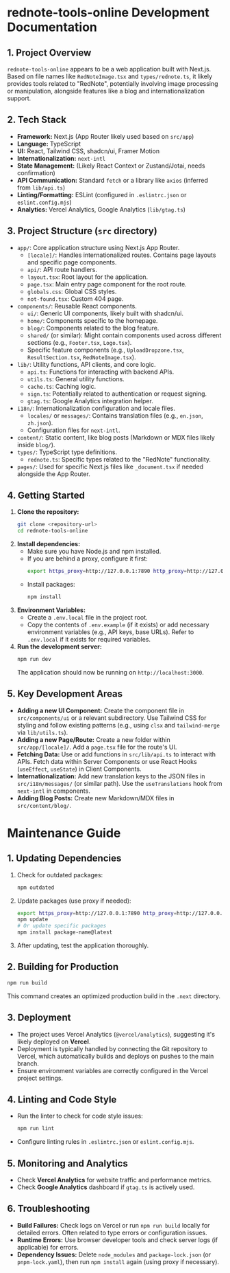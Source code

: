 # rednote-tools-online Development Documentation

## 1. Project Overview

`rednote-tools-online` appears to be a web application built with Next.js. Based on file names like `RedNoteImage.tsx` and `types/rednote.ts`, it likely provides tools related to "RedNote", potentially involving image processing or manipulation, alongside features like a blog and internationalization support.

## 2. Tech Stack

*   **Framework:** Next.js (App Router likely used based on `src/app`)
*   **Language:** TypeScript
*   **UI:** React, Tailwind CSS, shadcn/ui, Framer Motion
*   **Internationalization:** `next-intl`
*   **State Management:** (Likely React Context or Zustand/Jotai, needs confirmation)
*   **API Communication:** Standard `fetch` or a library like `axios` (inferred from `lib/api.ts`)
*   **Linting/Formatting:** ESLint (configured in `.eslintrc.json` or `eslint.config.mjs`)
*   **Analytics:** Vercel Analytics, Google Analytics (`lib/gtag.ts`)

## 3. Project Structure (`src` directory)

*   `app/`: Core application structure using Next.js App Router.
    *   `[locale]/`: Handles internationalized routes. Contains page layouts and specific page components.
    *   `api/`: API route handlers.
    *   `layout.tsx`: Root layout for the application.
    *   `page.tsx`: Main entry page component for the root route.
    *   `globals.css`: Global CSS styles.
    *   `not-found.tsx`: Custom 404 page.
*   `components/`: Reusable React components.
    *   `ui/`: Generic UI components, likely built with shadcn/ui.
    *   `home/`: Components specific to the homepage.
    *   `blog/`: Components related to the blog feature.
    *   `shared/` (or similar): Might contain components used across different sections (e.g., `Footer.tsx`, `Logo.tsx`).
    *   Specific feature components (e.g., `UploadDropzone.tsx`, `ResultSection.tsx`, `RedNoteImage.tsx`).
*   `lib/`: Utility functions, API clients, and core logic.
    *   `api.ts`: Functions for interacting with backend APIs.
    *   `utils.ts`: General utility functions.
    *   `cache.ts`: Caching logic.
    *   `sign.ts`: Potentially related to authentication or request signing.
    *   `gtag.ts`: Google Analytics integration helper.
*   `i18n/`: Internationalization configuration and locale files.
    *   `locales/` or `messages/`: Contains translation files (e.g., `en.json`, `zh.json`).
    *   Configuration files for `next-intl`.
*   `content/`: Static content, like blog posts (Markdown or MDX files likely inside `blog/`).
*   `types/`: TypeScript type definitions.
    *   `rednote.ts`: Specific types related to the "RedNote" functionality.
*   `pages/`: Used for specific Next.js files like `_document.tsx` if needed alongside the App Router.

## 4. Getting Started

1.  **Clone the repository:**
    ```bash
    git clone <repository-url>
    cd rednote-tools-online
    ```
2.  **Install dependencies:**
    *   Make sure you have Node.js and npm installed.
    *   If you are behind a proxy, configure it first:
        ```bash
        export https_proxy=http://127.0.0.1:7890 http_proxy=http://127.0.0.1:7890 all_proxy=socks5://127.0.0.1:7890
        ```
    *   Install packages:
        ```bash
        npm install
        ```
3.  **Environment Variables:**
    *   Create a `.env.local` file in the project root.
    *   Copy the contents of `.env.example` (if it exists) or add necessary environment variables (e.g., API keys, base URLs). Refer to `.env.local` if it exists for required variables.
4.  **Run the development server:**
    ```bash
    npm run dev
    ```
    The application should now be running on `http://localhost:3000`.

## 5. Key Development Areas

*   **Adding a new UI Component:** Create the component file in `src/components/ui` or a relevant subdirectory. Use Tailwind CSS for styling and follow existing patterns (e.g., using `clsx` and `tailwind-merge` via `lib/utils.ts`).
*   **Adding a new Page/Route:** Create a new folder within `src/app/[locale]/`. Add a `page.tsx` file for the route's UI.
*   **Fetching Data:** Use or add functions in `src/lib/api.ts` to interact with APIs. Fetch data within Server Components or use React Hooks (`useEffect`, `useState`) in Client Components.
*   **Internationalization:** Add new translation keys to the JSON files in `src/i18n/messages/` (or similar path). Use the `useTranslations` hook from `next-intl` in components.
*   **Adding Blog Posts:** Create new Markdown/MDX files in `src/content/blog/`.

# Maintenance Guide

## 1. Updating Dependencies

1.  Check for outdated packages:
    ```bash
    npm outdated
    ```
2.  Update packages (use proxy if needed):
    ```bash
    export https_proxy=http://127.0.0.1:7890 http_proxy=http://127.0.0.1:7890 all_proxy=socks5://127.0.0.1:7890 # If needed
    npm update
    # Or update specific packages
    npm install package-name@latest
    ```
3.  After updating, test the application thoroughly.

## 2. Building for Production

```bash
npm run build
```
This command creates an optimized production build in the `.next` directory.

## 3. Deployment

*   The project uses Vercel Analytics (`@vercel/analytics`), suggesting it's likely deployed on **Vercel**.
*   Deployment is typically handled by connecting the Git repository to Vercel, which automatically builds and deploys on pushes to the main branch.
*   Ensure environment variables are correctly configured in the Vercel project settings.

## 4. Linting and Code Style

*   Run the linter to check for code style issues:
    ```bash
    npm run lint
    ```
*   Configure linting rules in `.eslintrc.json` or `eslint.config.mjs`.

## 5. Monitoring and Analytics

*   Check **Vercel Analytics** for website traffic and performance metrics.
*   Check **Google Analytics** dashboard if `gtag.ts` is actively used.

## 6. Troubleshooting

*   **Build Failures:** Check logs on Vercel or run `npm run build` locally for detailed errors. Often related to type errors or configuration issues.
*   **Runtime Errors:** Use browser developer tools and check server logs (if applicable) for errors.
*   **Dependency Issues:** Delete `node_modules` and `package-lock.json` (or `pnpm-lock.yaml`), then run `npm install` again (using proxy if necessary). 